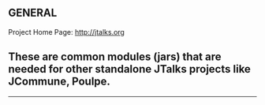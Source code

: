 GENERAL
---------------------------------------------------------
Project Home Page: http://jtalks.org

These are common modules (jars) that are needed for other standalone JTalks projects like JCommune, Poulpe.
---------------------------------------------------------

---------------------------------------------------------
